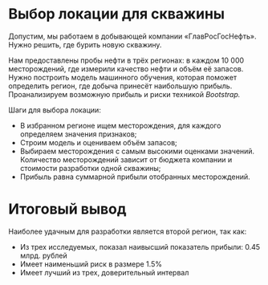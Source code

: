 # Выбор локации для скважины

Допустим, мы работаем в добывающей компании «ГлавРосГосНефть». Нужно решить, где бурить новую скважину.

Нам предоставлены пробы нефти в трёх регионах: в каждом 10 000 месторождений, где измерили качество нефти и объём её запасов. Нужно построить модель машинного обучения, которая поможет определить регион, где добыча принесёт наибольшую прибыль. Проанализируем возможную прибыль и риски техникой *Bootstrap.*

Шаги для выбора локации:

- В избранном регионе ищем месторождения, для каждого определяем значения признаков;
- Строим модель и оцениваем объём запасов;
- Выбираем месторождения с самым высокими оценками значений. Количество месторождений зависит от бюджета компании и стоимости разработки одной скважины;
- Прибыль равна суммарной прибыли отобранных месторождений.

# Итоговый вывод

Наиболее удачным для разработки является второй регион, так как:
- Из трех исследуемых, показал наивысший показатель прибыли: 0.45 млрд. рублей
- Имеет наименьший риск в размере 1.5%
- Имеет лучший из трех, доверительный интервал
